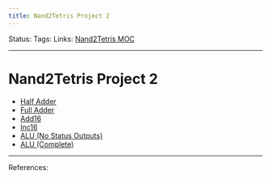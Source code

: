 ```yaml
---
title: Nand2Tetris Project 2
---
```

Status:
Tags:
Links: [Nand2Tetris MOC](out/nand2tetris-moc.md)
___
# Nand2Tetris Project 2
- [Half Adder](out/half-adder.md)
- [Full Adder](out/full-adder.md)
- [Add16](out/add16.md)
- [Inc16](out/inc16.md)
- [ALU (No Status Outputs)](out/alu-no-status-outputs.md)
- [ALU (Complete)](out/alu-complete.md)
___
References: